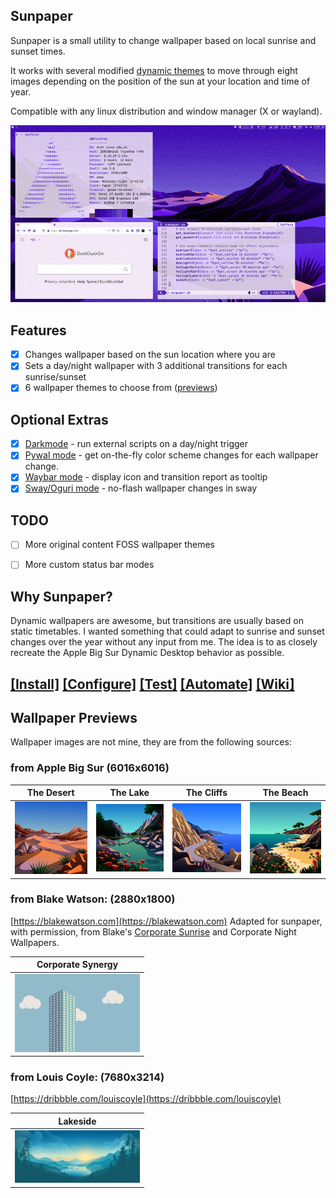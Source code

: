 ## Sunpaper

Sunpaper is a small utility to change wallpaper based on local sunrise and sunset times. 

It works with several modified [dynamic themes](#wallpaper-previews) to move through eight images depending on the position of the sun at your location and time of year.

Compatible with any linux distribution and window manager (X or wayland).

![Screenshot](screenshots/sunpaper-compressed.gif)


## Features

- [x] Changes wallpaper based on the sun location where you are
- [x] Sets a day/night wallpaper with 3 additional transitions for each sunrise/sunset
- [x] 6 wallpaper themes to choose from ([previews](#wallpaper-previews))

## Optional Extras

- [x] [Darkmode](https://github.com/hexive/sunpaper/wiki/Darkmode) - run external scripts on a day/night trigger
- [x] [Pywal mode](https://github.com/hexive/sunpaper/wiki/Pywal-Mode) - get on-the-fly color scheme changes for each wallpaper change.
- [x] [Waybar mode](https://github.com/hexive/sunpaper/wiki/Waybar-Mode) - display icon and transition report as tooltip
- [x] [Sway/Oguri mode](https://github.com/hexive/sunpaper/wiki/Sway-Oguri-Mode) - no-flash wallpaper changes in sway

## TODO

- [ ] More original content FOSS wallpaper themes
- [ ] More custom status bar modes 


## Why Sunpaper?

Dynamic wallpapers are awesome, but transitions are usually based on static timetables. I wanted something that could adapt to sunrise and sunset changes over the year without any input from me. The idea is to as closely recreate the Apple Big Sur Dynamic Desktop behavior as possible.


## [[Install]](https://github.com/hexive/sunpaper/wiki/Install) [[Configure]](https://github.com/hexive/sunpaper/wiki/Configure) [[Test]](https://github.com/hexive/sunpaper/wiki/Test-it) [[Automate]](https://github.com/hexive/sunpaper/wiki/Set-it-to-run-automatically) [[Wiki]](https://github.com/hexive/sunpaper/wiki)


## Wallpaper Previews

Wallpaper images are not mine, they are from the following sources:

### from Apple Big Sur (6016x6016)

|The Desert|The Lake|The Cliffs|The Beach|
|--|--|--|--|
|![Thumbnail](screenshots/the-desert-200.jpg)|![Thumbnail](screenshots/the-lake-200.jpg)|![Thumbnail](screenshots/the-cliffs-200.jpg)|![Thumbnail](screenshots/the-beach-200.jpg)|

### from Blake Watson: (2880x1800) 
[https://blakewatson.com](https://blakewatson.com)
Adapted for sunpaper, with permission, from Blake's [Corporate Sunrise](http://simpledesktops.com/browse/desktops/2015/feb/26/corporate-sunrise/) and Corporate Night Wallpapers.

|Corporate Synergy|
|--|
|![Thumbnail](screenshots/corporate-synergy-200.jpg)|


### from Louis Coyle: (7680x3214) 
[https://dribbble.com/louiscoyle](https://dribbble.com/louiscoyle)


|Lakeside|
|--|
|![Thumbnail](screenshots/lakeside-200.jpg)|
